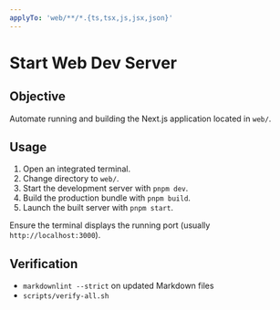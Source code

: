 ```yaml
---
applyTo: 'web/**/*.{ts,tsx,js,jsx,json}'
---
```


# Start Web Dev Server

## Objective

Automate running and building the Next.js application located in `web/`.

## Usage

1. Open an integrated terminal.
2. Change directory to `web/`.
3. Start the development server with `pnpm dev`.
4. Build the production bundle with `pnpm build`.
5. Launch the built server with `pnpm start`.

Ensure the terminal displays the running port (usually `http://localhost:3000`).

## Verification

- `markdownlint --strict` on updated Markdown files
- `scripts/verify-all.sh`
